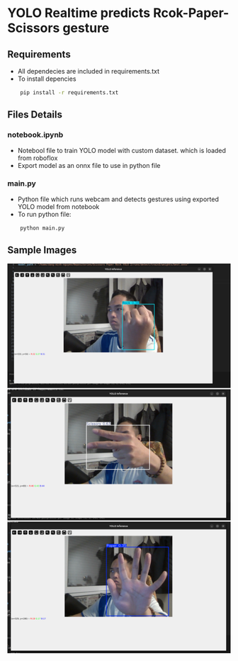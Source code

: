 # YOLO Realtime predicts Rcok-Paper-Scissors gesture

## Requirements

- All dependecies are included in requirements.txt
- To install depencies

```bash
    pip install -r requirements.txt
```

## Files Details

### notebook.ipynb

- Notebool file to train YOLO model with custom dataset. which is loaded from roboflox
- Export model as an onnx file to use in python file

### main.py

- Python file which runs webcam and detects gestures using exported YOLO model from notebook
- To run python file:

```bash
    python main.py
```

## Sample Images

![alt text](image.png)
![alt text](image-1.png)
![alt text](image-2.png)
